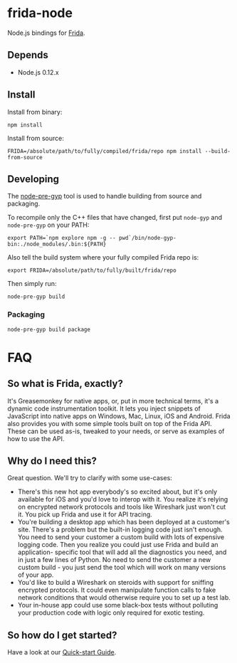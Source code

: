 # frida-node

Node.js bindings for [Frida](http://www.frida.re).

## Depends

- Node.js 0.12.x

## Install

Install from binary:

    npm install

Install from source:

    FRIDA=/absolute/path/to/fully/compiled/frida/repo npm install --build-from-source

## Developing

The [node-pre-gyp](https://github.com/mapbox/node-pre-gyp#usage) tool is
used to handle building from source and packaging.

To recompile only the C++ files that have changed, first put `node-gyp`
and `node-pre-gyp` on your PATH:

    export PATH=`npm explore npm -g -- pwd`/bin/node-gyp-bin:./node_modules/.bin:${PATH}

Also tell the build system where your fully compiled Frida repo is:

    export FRIDA=/absolute/path/to/fully/built/frida/repo

Then simply run:

    node-pre-gyp build

### Packaging

    node-pre-gyp build package

# FAQ

## So what is Frida, exactly?

It's Greasemonkey for native apps, or, put in more technical terms, it's a
dynamic code instrumentation toolkit. It lets you inject snippets of JavaScript
into native apps on Windows, Mac, Linux, iOS and Android. Frida also provides
you with some simple tools built on top of the Frida API. These can be used
as-is, tweaked to your needs, or serve as examples of how to use the API.

## Why do I need this?

Great question. We'll try to clarify with some use-cases:

- There's this new hot app everybody's so excited about, but it's only
  available for iOS and you'd love to interop with it. You realize it's
  relying on encrypted network protocols and tools like Wireshark just
  won't cut it. You pick up Frida and use it for API tracing.
- You're building a desktop app which has been deployed at a customer's site.
  There's a problem but the built-in logging code just isn't enough. You
  need to send your customer a custom build with lots of expensive logging
  code. Then you realize you could just use Frida and build an application-
  specific tool that will add all the diagnostics you need, and in just a
  few lines of Python. No need to send the customer a new custom build - you
  just send the tool which will work on many versions of your app.
- You'd like to build a Wireshark on steroids with support for sniffing
  encrypted protocols. It could even manipulate function calls to fake network
  conditions that would otherwise require you to set up a test lab.
- Your in-house app could use some black-box tests without polluting your
  production code with logic only required for exotic testing.

## So how do I get started?

Have a look at our [Quick-start Guide](http://www.frida.re/docs/quickstart/).
